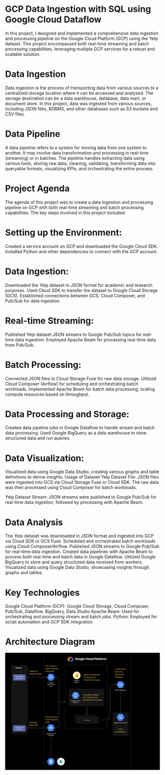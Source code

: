 # GCP Data Ingestion with SQL using Google Cloud Dataflow
In this project, I designed and implemented a comprehensive data ingestion and processing pipeline on the Google Cloud Platform (GCP) using the Yelp dataset. This project encompassed both real-time streaming and batch processing capabilities, leveraging multiple GCP services for a robust and scalable solution.

# Data Ingestion
Data ingestion is the process of transporting data from various sources to a centralized storage location where it can be accessed and analyzed. The storage destination can be a data warehouse, database, data mart, or document store. In this project, data was ingested from various sources, including JSON files, RDBMS, and other databases such as S3 buckets and CSV files.

# Data Pipeline
A data pipeline refers to a system for moving data from one system to another. It may involve data transformation and processing in real-time (streaming) or in batches. The pipeline handles extracting data using various tools, storing raw data, cleaning, validating, transforming data into queryable formats, visualizing KPIs, and orchestrating the entire process.

# Project Agenda
The agenda of this project was to create a data ingestion and processing pipeline on GCP with both real-time streaming and batch processing capabilities. The key steps involved in this project included:

# Setting up the Environment:

Created a service account on GCP and downloaded the Google Cloud SDK.
Installed Python and other dependencies to connect with the GCP account.
# Data Ingestion:

Downloaded the Yelp dataset in JSON format for academic and research purposes.
Used Cloud SDK to transfer the dataset to Google Cloud Storage (GCS).
Established connections between GCS, Cloud Composer, and Pub/Sub for data ingestion.
# Real-time Streaming:

Published Yelp dataset JSON streams to Google Pub/Sub topics for real-time data ingestion.
Employed Apache Beam for processing real-time data from Pub/Sub.
# Batch Processing:

Connected JSON files to Cloud Storage Fuse for raw data storage.
Utilized Cloud Composer (Airflow) for scheduling and orchestrating batch workloads.
Implemented Apache Beam for batch data processing, scaling compute resources based on throughput.
# Data Processing and Storage:

Created data pipeline jobs in Google Dataflow to handle stream and batch data processing.
Used Google BigQuery as a data warehouse to store structured data and run queries.
# Data Visualization:

Visualized data using Google Data Studio, creating various graphs and table definitions to derive insights.
Usage of Dataset
Yelp Dataset File: JSON files were ingested into GCS via Cloud Storage Fuse or Cloud SDK. The raw data was then processed using Cloud Composer for batch workloads.

Yelp Dataset Stream: JSON streams were published to Google Pub/Sub for real-time data ingestion, followed by processing with Apache Beam.

# Data Analysis
The Yelp dataset was downloaded in JSON format and ingested into GCP via Cloud SDK or GCS Fuse.
Scheduled and orchestrated batch workloads using Cloud Composer/Airflow.
Published JSON streams to Google Pub/Sub for real-time data ingestion.
Created data pipelines with Apache Beam to process both real-time and batch data in Google Dataflow.
Utilized Google BigQuery to store and query structured data received from workers.
Visualized data using Google Data Studio, showcasing insights through graphs and tables.
# Key Technologies
Google Cloud Platform (GCP): Google Cloud Storage, Cloud Composer, Pub/Sub, Dataflow, BigQuery, Data Studio
Apache Beam: Used for orchestrating and processing stream and batch jobs.
Python: Employed for script automation and GCP SDK integration.
# Architecture Diagram

![Alt text](Images/Architecteur.PNG)

